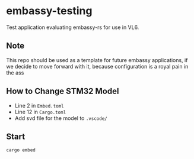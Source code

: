 # embassy-testing
Test application evaluating embassy-rs for use in VL6.

## Note
This repo should be used as a template for future embassy applications, if we decide to move forward with it, because configuration is a royal pain in the ass

## How to Change STM32 Model

- Line 2 in `Embed.toml`
- Line 12 in `Cargo.toml`
- Add svd file for the model to `.vscode/`

## Start

```bash
cargo embed
```
